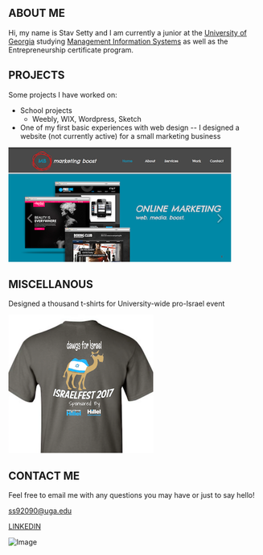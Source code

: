 ## ABOUT ME

Hi, my name is Stav Setty and I am currently a junior at the [University of Georgia](http://www.uga.edu) studying [Management Information Systems](http://www.terry.uga.edu/undergraduate/majors/management-information-systems) as well as the Entrepreneurship certificate program. 

## PROJECTS
Some projects I have worked on: 
- School projects 
  - Weebly, WIX, Wordpress, Sketch   
- One of my first basic experiences with web design -- I designed a website (not currently active) for a small marketing business 

![Image](markboost.jpg)

## MISCELLANOUS  

Designed a thousand t-shirts for University-wide pro-Israel event 

![Image](tshirt.jpg)


## CONTACT ME
Feel free to email me with any questions you may have or just to say hello! 

ss92090@uga.edu 

[LINKEDIN](https://www.linkedin.com/in/stavsetty/) 

![Image](smiley.gif)


